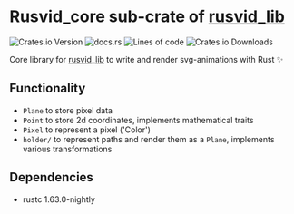 # Rusvid_core sub-crate of [rusvid_lib](https://crates.io/crates/rusvid_lib)

![Crates.io Version](https://img.shields.io/crates/v/rusvid_core)
![docs.rs](https://img.shields.io/docsrs/rusvid_core)
![Lines of code](https://img.shields.io/tokei/lines/github/LetsMelon/rusvid)
![Crates.io Downloads](https://img.shields.io/crates/d/rusvid_core)

Core library for [rusvid_lib](https://crates.io/crates/rusvid_lib) to write and render svg-animations with Rust ✨

## Functionality

- `Plane` to store pixel data
- `Point` to store 2d coordinates, implements mathematical traits
- `Pixel` to represent a pixel ('Color')
- `holder/` to represent paths and render them as a `Plane`, implements various transformations

## Dependencies

- rustc 1.63.0-nightly
